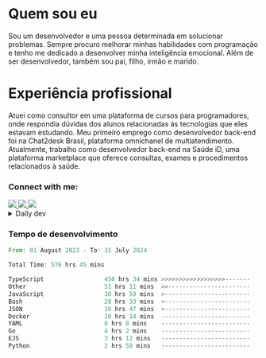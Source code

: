 # Quem sou eu
Sou um desenvolvedor e uma pessoa determinada em solucionar problemas. Sempre procuro melhorar minhas habilidades com programação e tenho me dedicado a desenvolver minha inteligência emocional. Além de ser desenvolvedor, também sou pai, filho, irmão e marido.

# Experiência profissional
Atuei como consultor em uma plataforma de cursos para programadores, onde respondia dúvidas dos alunos relacionadas às tecnologias que eles estavam estudando.
Meu primeiro emprego como desenvolvedor back-end foi na Chat2desk Brasil, plataforma omnichanel de multiatendimento.
Atualmente, trabalho como desenvolvedor back-end na Saúde iD, uma plataforma marketplace que oferece consultas, exames e procedimentos relacionados à saúde.

### Connect with me:
<a href="https://www.linkedin.com/in/theusmoreira" target="_blank" >
<img src="https://img.shields.io/badge/linkedin-%230077B5.svg?&style=for-the-badge&logo=linkedin&logoColor=white ">
</a>
<a href="https://www.instagram.com/matheus.s.moreira/" target="_blank">
<img src="https://img.shields.io/badge/instagram-%23E4405F.svg?&style=for-the-badge&logo=instagram&logoColor=white">
</a>
<a href="mailto:matheussm301@gmail.com"  target="_blank">
<img src="https://img.shields.io/badge/gmail-%23E4405F.svg?&style=for-the-badge&logo=gmail&logoColor=white">
</a>


<details>
  <summary>Daily dev </summary>
<p>
  <a href="https://app.daily.dev/matheussantos"><img src="https://github.com/matheus-santos-moreira/matheus-santos-moreira/blob/master/devcard.svg" width="200" alt="Matheus Santos's Dev Card"/></a>
 </p>
</details>

<h3>Tempo de desenvolvimento</h3>

<!--START_SECTION:waka-->

```rust
From: 01 August 2023 - To: 31 July 2024

Total Time: 576 hrs 45 mins

TypeScript                 450 hrs 34 mins >>>>>>>>>>>>>>>>>>-------   71.75 %
Other                      51 hrs 11 mins  >>-----------------------   08.15 %
JavaScript                 36 hrs 59 mins  >------------------------   05.89 %
Bash                       28 hrs 33 mins  >------------------------   04.55 %
JSON                       18 hrs 47 mins  >------------------------   02.99 %
Docker                     10 hrs 14 mins  -------------------------   01.63 %
YAML                       8 hrs 8 mins    -------------------------   01.30 %
Go                         4 hrs 2 mins    -------------------------   00.64 %
EJS                        3 hrs 12 mins   -------------------------   00.51 %
Python                     2 hrs 58 mins   -------------------------   00.47 %
```

<!--END_SECTION:waka-->
